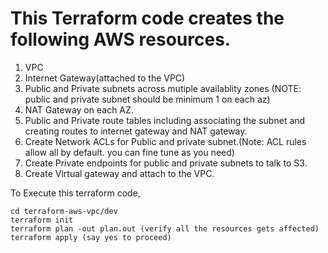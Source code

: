 # This Terraform code creates the following AWS resources.

1. VPC
2. Internet Gateway(attached to the VPC)
3. Public and Private subnets across mutiple availablity zones (NOTE: public and private subnet should be minimum 1 on each az)
4. NAT Gateway on each AZ.
5. Public and Private route tables including associating the subnet and creating routes to internet gateway and NAT gateway.
6. Create Network ACLs for Public and private subnet.(Note: ACL rules allow all by default. you can fine tune as you need)
7. Create Private endpoints for public and private subnets to talk to S3.
8. Create Virtual gateway and attach to the VPC.

To Execute this terraform code,

```
cd terraform-aws-vpc/dev
terraform init
terraform plan -out plan.out (verify all the resources gets affected)
terraform apply (say yes to proceed)
```
